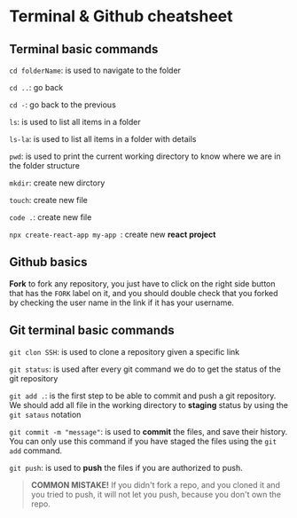 # Terminal & Github cheatsheet

## Terminal basic commands

`cd folderName`: is used to navigate to the folder

`cd ..`: go back

`cd -`: go back to the previous

`ls`: is used to list all items in a folder

`ls-la`: is used to list all items in a folder with details

`pwd`: is used to print the current working directory to know where we are in the folder structure

`mkdir`: create new dirctory 

`touch`: create new file

`code .`: create new file

`npx create-react-app my-app `: create new **react project**

## Github basics

**Fork**
to fork any repository, you just have to click on the right side button that has the `FORK` label on it, and you should double check that you forked by checking the user name in the link if it has your username.

## Git terminal basic commands

`git clon SSH`: is used to clone a repository given a specific link

`git status`: is used after every git command we do to get the status of the git repository

`git add .`: is the first step to be able to commit and push a git repository. We should add all file in the working directory to **staging** status by using the `git sataus` notation

`git commit -m "message"`: is used to **commit** the files, and save their history. You can only use this command if you have staged the files using the `git add` command.

`git push`: is used to **push** the files if you are authorized to push.

> **COMMON MISTAKE!**
> If you didn't fork a repo, and you cloned it and you tried to push, it will not let you push, because you don't own the repo.
